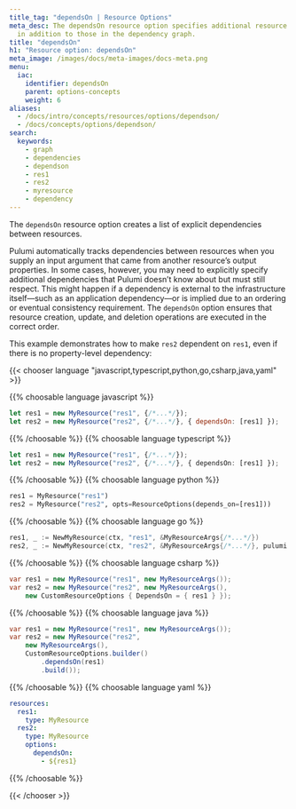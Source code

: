 ```yaml
---
title_tag: "dependsOn | Resource Options"
meta_desc: The dependsOn resource option specifies additional resource dependencies
  in addition to those in the dependency graph.
title: "dependsOn"
h1: "Resource option: dependsOn"
meta_image: /images/docs/meta-images/docs-meta.png
menu:
  iac:
    identifier: dependsOn
    parent: options-concepts
    weight: 6
aliases:
  - /docs/intro/concepts/resources/options/dependson/
  - /docs/concepts/options/dependson/
search:
  keywords:
    - graph
    - dependencies
    - dependson
    - res1
    - res2
    - myresource
    - dependency
---
```


The `dependsOn` resource option creates a list of explicit dependencies between resources.

Pulumi automatically tracks dependencies between resources when you supply an input argument that came from another resource’s output properties. In some cases, however, you may need to explicitly specify additional dependencies that Pulumi doesn’t know about but must still respect. This might happen if a dependency is external to the infrastructure itself—such as an application dependency—or is implied due to an ordering or eventual consistency requirement. The `dependsOn` option ensures that resource creation, update, and deletion operations are executed in the correct order.

This example demonstrates how to make `res2` dependent on `res1`, even if there is no property-level dependency:

{{< chooser language "javascript,typescript,python,go,csharp,java,yaml" >}}

{{% choosable language javascript %}}

```javascript
let res1 = new MyResource("res1", {/*...*/});
let res2 = new MyResource("res2", {/*...*/}, { dependsOn: [res1] });
```

{{% /choosable %}}
{{% choosable language typescript %}}

```typescript
let res1 = new MyResource("res1", {/*...*/});
let res2 = new MyResource("res2", {/*...*/}, { dependsOn: [res1] });
```

{{% /choosable %}}
{{% choosable language python %}}

```python
res1 = MyResource("res1")
res2 = MyResource("res2", opts=ResourceOptions(depends_on=[res1]))
```

{{% /choosable %}}
{{% choosable language go %}}

```go
res1, _ := NewMyResource(ctx, "res1", &MyResourceArgs{/*...*/})
res2, _ := NewMyResource(ctx, "res2", &MyResourceArgs{/*...*/}, pulumi.DependsOn([]pulumi.Resource{res1}))
```

{{% /choosable %}}
{{% choosable language csharp %}}

```csharp
var res1 = new MyResource("res1", new MyResourceArgs());
var res2 = new MyResource("res2", new MyResourceArgs(),
    new CustomResourceOptions { DependsOn = { res1 } });
```

{{% /choosable %}}
{{% choosable language java %}}

```java
var res1 = new MyResource("res1", new MyResourceArgs());
var res2 = new MyResource("res2",
    new MyResourceArgs(),
    CustomResourceOptions.builder()
        .dependsOn(res1)
        .build());
```

{{% /choosable %}}
{{% choosable language yaml %}}

```yaml
resources:
  res1:
    type: MyResource
  res2:
    type: MyResource
    options:
      dependsOn:
        - ${res1}
```

{{% /choosable %}}

{{< /chooser >}}
